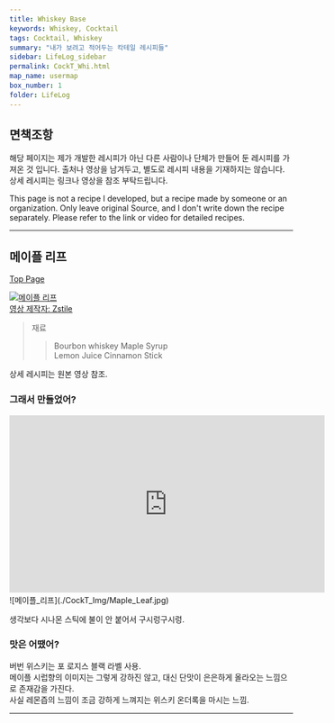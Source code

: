 ```yaml
---
title: Whiskey Base
keywords: Whiskey, Cocktail
tags: Cocktail, Whiskey
summary: "내가 보려고 적어두는 칵테일 레시피들"
sidebar: LifeLog_sidebar
permalink: CockT_Whi.html
map_name: usermap
box_number: 1
folder: LifeLog
---
```


## 면책조항

해당 페이지는 제가 개발한 레시피가 아닌 다른 사람이나 단체가 만들어 둔 레시피를 가져온 것 입니다. 출처나 영상을 남겨두고, 별도로 레시피 내용을 기재하지는 않습니다. 상세 레시피는 링크나 영상을 참조 부탁드립니다.

This page is not a recipe I developed, but a recipe made by someone or an organization. Only leave original Source, and I don't write down the recipe separately. Please refer to the link or video for detailed recipes.

---

## 메이플 리프

[Top Page](#)  

[![메이플 리프](http://img.youtube.com/vi/qgnhUdxRHB8/0.jpg)](https://www.youtube.com/shorts/qgnhUdxRHB8)  
[영상 제작자: Zstile](https://www.youtube.com/@ZsTile)  

> 재료
> 
> > Bourbon whiskey
> > Maple Syrup    
> > Lemon Juice
> > Cinnamon Stick

상세 레시피는 원본 영상 참조.  

### 그래서 만들었어?
<iframe width="560" height="315" src="https://www.youtube.com/embed/Egp7jN66_qk?si=QclAMmgcrHtCP3Tj" title="YouTube video player" frameborder="0" allow="accelerometer; autoplay; clipboard-write; encrypted-media; gyroscope; picture-in-picture; web-share" referrerpolicy="strict-origin-when-cross-origin" allowfullscreen></iframe>  
![메이플_리프](./CockT_Img/Maple_Leaf.jpg)  

생각보다 시나몬 스틱에 불이 안 붙어서 구시렁구시렁.

### 맛은 어땠어?

버번 위스키는 포 로지스 블랙 라벨 사용.  
메이플 시럽향의 이미지는 그렇게 강하진 않고, 대신 단맛이 은은하게 올라오는 느낌으로 존재감을 가진다.  
사실 레몬즙의 느낌이 조금 강하게 느껴지는 위스키 온더록을 마시는 느낌.  

---
